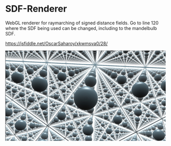 # SDF-Renderer

WebGL renderer for raymarching of signed distance fields. Go to line 120 where the SDF being used can be changed, including to the mandelbulb SDF.

https://jsfiddle.net/OscarSaharoy/xkwmsva0/28/

![](https://github.com/OscarSaharoy/SDF-Renderer/blob/main/spheres.jpg)
